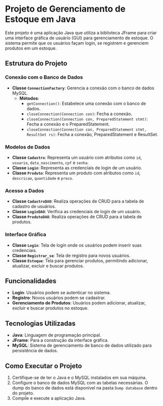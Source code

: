 # Projeto de Gerenciamento de Estoque em Java

Este projeto é uma aplicação Java que utiliza a biblioteca JFrame para criar uma interface gráfica de usuário (GUI) para gerenciamento de estoque. O sistema permite que os usuários façam login, se registrem e gerenciem produtos em um estoque.

## Estrutura do Projeto

### Conexão com o Banco de Dados
- **Classe `ConnectionFactory`**: Gerencia a conexão com o banco de dados MySQL.
  - **Métodos**:
    - `getConnection()`: Estabelece uma conexão com o banco de dados.
    - `closeConnection(Connection con)`: Fecha a conexão.
    - `closeConnection(Connection con, PreparedStatement stmt)`: Fecha a conexão e o PreparedStatement.
    - `closeConnection(Connection con, PreparedStatement stmt, ResultSet rs)`: Fecha a conexão, PreparedStatement e ResultSet.

### Modelos de Dados
- **Classe `Cadastro`**: Representa um usuário com atributos como `id`, `usuario`, `data_nascimento`, `cpf` e `senha`.
- **Classe `Login`**: Representa as credenciais de login de um usuário.
- **Classe `Produto`**: Representa um produto com atributos como `id`, `descricao`, `quantidade` e `preco`.

### Acesso a Dados
- **Classe `CadastroDAO`**: Realiza operações de CRUD para a tabela de cadastro de usuários.
- **Classe `LoginDAO`**: Verifica as credenciais de login de um usuário.
- **Classe `ProdutoDAO`**: Realiza operações de CRUD para a tabela de produtos.

### Interface Gráfica
- **Classe `Login`**: Tela de login onde os usuários podem inserir suas credenciais.
- **Classe `Registrar_se`**: Tela de registro para novos usuários.
- **Classe `Estoque`**: Tela para gerenciar produtos, permitindo adicionar, atualizar, excluir e buscar produtos.

## Funcionalidades
- **Login**: Usuários podem se autenticar no sistema.
- **Registro**: Novos usuários podem se cadastrar.
- **Gerenciamento de Produtos**: Usuários podem adicionar, atualizar, excluir e buscar produtos no estoque.

## Tecnologias Utilizadas
- **Java**: Linguagem de programação principal.
- **JFrame**: Para a construção da interface gráfica.
- **MySQL**: Sistema de gerenciamento de banco de dados utilizado para persistência de dados.

## Como Executar o Projeto
1. Certifique-se de ter o Java e o MySQL instalados em sua máquina.
2. Configure o banco de dados MySQL com as tabelas necessárias. O dump do banco de dados está disponível na pasta `Dump database` dentro do projeto.
3. Compile e execute a aplicação Java.

